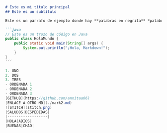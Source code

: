 ```markdown
# Este es mi título principal
## Este es un subtítulo

Este es un párrafo de ejemplo donde hay **palabras en negrita** *palabras en cursiva* y `palabras en código`.

```java
// Este es un trozo de código en Java
public class HolaMundo {
    public static void main(String[] args) {
        System.out.println("¡Hola, Markdown!");
    }
}
´´´

1. UNO
2. DOS
3. TRES
- ORDENADA 1 
- ORDENADA 2
- ORDENADA 3
[GITHUB](https://github.com/annitaa06)
[ENLACE A OTRO MD](./mark2.md)
![STITCH](stitch.png)
|SALUDOS|DESPEDIDAS|
|------------------|
|HOLA|ADIOS|
|BUENAS|CHAO|
